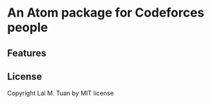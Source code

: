 # An Atom package for Codeforces people

## Features


## License

Copyright Lai M. Tuan by MIT license
